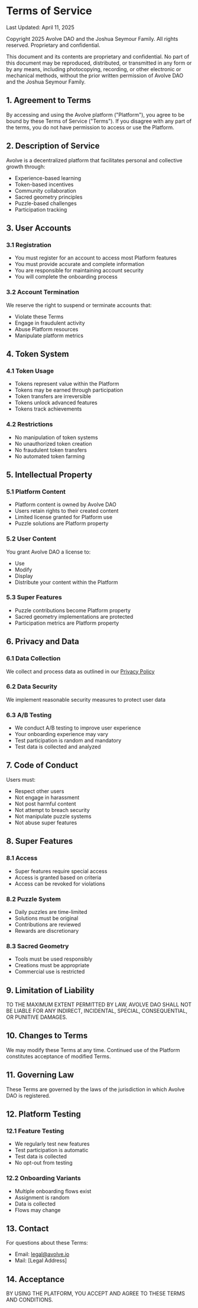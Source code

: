 # Terms of Service

Last Updated: April 11, 2025

Copyright 2025 Avolve DAO and the Joshua Seymour Family. All rights reserved. Proprietary and confidential.

This document and its contents are proprietary and confidential. No part of this document may be reproduced, distributed, or transmitted in any form or by any means, including photocopying, recording, or other electronic or mechanical methods, without the prior written permission of Avolve DAO and the Joshua Seymour Family.

## 1. Agreement to Terms

By accessing and using the Avolve platform ("Platform"), you agree to be bound by these Terms of Service ("Terms"). If you disagree with any part of the terms, you do not have permission to access or use the Platform.

## 2. Description of Service

Avolve is a decentralized platform that facilitates personal and collective growth through:
- Experience-based learning
- Token-based incentives
- Community collaboration
- Sacred geometry principles
- Puzzle-based challenges
- Participation tracking

## 3. User Accounts

### 3.1 Registration
- You must register for an account to access most Platform features
- You must provide accurate and complete information
- You are responsible for maintaining account security
- You will complete the onboarding process

### 3.2 Account Termination
We reserve the right to suspend or terminate accounts that:
- Violate these Terms
- Engage in fraudulent activity
- Abuse Platform resources
- Manipulate platform metrics

## 4. Token System

### 4.1 Token Usage
- Tokens represent value within the Platform
- Tokens may be earned through participation
- Token transfers are irreversible
- Tokens unlock advanced features
- Tokens track achievements

### 4.2 Restrictions
- No manipulation of token systems
- No unauthorized token creation
- No fraudulent token transfers
- No automated token farming

## 5. Intellectual Property

### 5.1 Platform Content
- Platform content is owned by Avolve DAO
- Users retain rights to their created content
- Limited license granted for Platform use
- Puzzle solutions are Platform property

### 5.2 User Content
You grant Avolve DAO a license to:
- Use
- Modify
- Display
- Distribute
your content within the Platform

### 5.3 Super Features
- Puzzle contributions become Platform property
- Sacred geometry implementations are protected
- Participation metrics are Platform property

## 6. Privacy and Data

### 6.1 Data Collection
We collect and process data as outlined in our [Privacy Policy](./PRIVACY.md)

### 6.2 Data Security
We implement reasonable security measures to protect user data

### 6.3 A/B Testing
- We conduct A/B testing to improve user experience
- Your onboarding experience may vary
- Test participation is random and mandatory
- Test data is collected and analyzed

## 7. Code of Conduct

Users must:
- Respect other users
- Not engage in harassment
- Not post harmful content
- Not attempt to breach security
- Not manipulate puzzle systems
- Not abuse super features

## 8. Super Features

### 8.1 Access
- Super features require special access
- Access is granted based on criteria
- Access can be revoked for violations

### 8.2 Puzzle System
- Daily puzzles are time-limited
- Solutions must be original
- Contributions are reviewed
- Rewards are discretionary

### 8.3 Sacred Geometry
- Tools must be used responsibly
- Creations must be appropriate
- Commercial use is restricted

## 9. Limitation of Liability

TO THE MAXIMUM EXTENT PERMITTED BY LAW, AVOLVE DAO SHALL NOT BE LIABLE FOR ANY INDIRECT, INCIDENTAL, SPECIAL, CONSEQUENTIAL, OR PUNITIVE DAMAGES.

## 10. Changes to Terms

We may modify these Terms at any time. Continued use of the Platform constitutes acceptance of modified Terms.

## 11. Governing Law

These Terms are governed by the laws of the jurisdiction in which Avolve DAO is registered.

## 12. Platform Testing

### 12.1 Feature Testing
- We regularly test new features
- Test participation is automatic
- Test data is collected
- No opt-out from testing

### 12.2 Onboarding Variants
- Multiple onboarding flows exist
- Assignment is random
- Data is collected
- Flows may change

## 13. Contact

For questions about these Terms:
- Email: legal@avolve.io
- Mail: [Legal Address]

## 14. Acceptance

BY USING THE PLATFORM, YOU ACCEPT AND AGREE TO THESE TERMS AND CONDITIONS.
